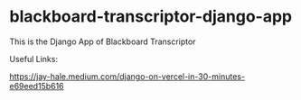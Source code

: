 # blackboard-transcriptor-django-app
This is the Django App of Blackboard Transcriptor

Useful Links:

https://jay-hale.medium.com/django-on-vercel-in-30-minutes-e69eed15b616
